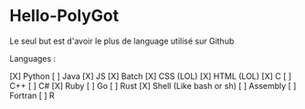 # Hello-PolyGot
Le seul but est d'avoir le plus de language utilisé sur Github

Languages :

[X] Python
[ ] Java
[X] JS
[X] Batch
[X] CSS (LOL)
[X] HTML (LOL)
[X] C
[ ] C++
[ ] C#
[X] Ruby
[ ] Go
[ ] Rust
[X] Shell (Like bash or sh)
[ ] Assembly
[ ] Fortran
[ ] R

